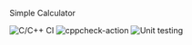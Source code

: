 Simple Calculator


![C/C++ CI](https://github.com/99003198/calculator/workflows/C/C++%20CI/badge.svg)
![cppcheck-action](https://github.com/99003198/calculator/workflows/cppcheck-action/badge.svg)
![Unit testing](https://github.com/99003198/calculator/workflows/Unit%20testing/badge.svg)


